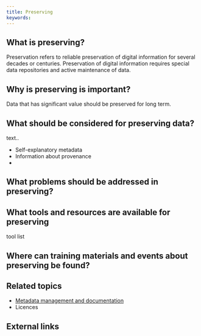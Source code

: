 ```yaml
---
title: Preserving
keywords:
---
```


## What is preserving?

Preservation refers to reliable preservation of digital information for several decades or centuries. Preservation of digital information requires special data repositories and active maintenance of data.


## Why is preserving is important?

Data that has significant value should be preserved for long term. 



## What should be considered for preserving data?

text..

* Self-explanatory metadata
* Information about provenance
* 


## What problems should be addressed in preserving?



## What tools and resources are available for preserving

tool list

## Where can training materials and events about preserving be found?

## Related topics

* [Metadata management and documentation](metadata_management)
* Licences

## External links
